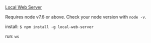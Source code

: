 

[Local Web Server](https://github.com/lwsjs/local-web-server)

Requires node v7.6 or above. Check your node version with `node -v`.

install: `$ npm install -g local-web-server`

run: `ws`